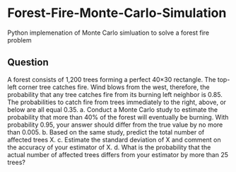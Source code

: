 # Forest-Fire-Monte-Carlo-Simulation
Python implemenation of Monte Carlo simluation to solve a forest fire problem


## Question

A forest consists of 1,200 trees forming a perfect 40×30 rectangle. The top-left corner tree catches fire. Wind blows from the west, therefore, the probability that any tree catches fire from its burning left neighbor is 0.85. The probabilities to catch fire from trees immediately to the right, above, or below are all equal 0.35.
a. Conduct a Monte Carlo study to estimate the probability that more than 40% of the forest will eventually be burning. With probability 0.95, your answer should differ from the true value by no more than 0.005.
b. Based on the same study, predict the total number of affected trees X.
c. Estimate the standard deviation of X and comment on the accuracy of your estimator of X.
d. What is the probability that the actual number of affected trees differs from your estimator by more than 25 trees?
